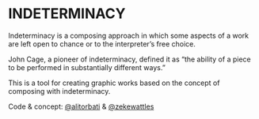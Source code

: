 # INDETERMINACY
Indeterminacy is a composing approach in which some aspects of a work are left open to chance or to the interpreter’s free choice.

John Cage, a pioneer of indeterminacy, defined it as “the ability of a piece to be performed in substantially different ways.”

This is a tool for creating graphic works based on the concept of composing with indeterminacy.

Code &amp; concept: 
<a href='https://github.com/alitorbati' target='_blank'>@alitorbati</a>
&amp; <a href='https://github.com/zekewattles' target='_blank'>@zekewattles</a>
